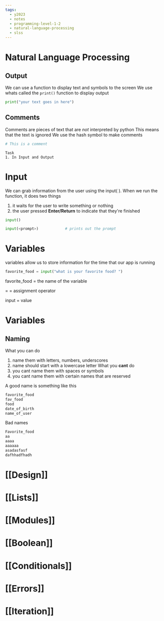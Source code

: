 ```yaml
---
tags:
  - y2023
  - notes
  - programming-level-1-2
  - natural-language-processing
  - slss
---
```

# Natural Language Processing

## Output 
We can use a function to display text and symbols to the screen
We use whats called the `print()` function to display output 

```python
print("your text goes in here")
```


## Comments
Comments are pieces of text that are *not* interpreted by python
This means that the text is ignored 
We use the hash symbol to make comments
```python
# This is a comment
```

	Task
	1. In Input and Output



# Input
We can grab information from the user using the input( ).
When we run the function, it does two things
1. it waits for the user to write something or nothing
2. the user pressed **Enter/Return** to indicate that they're finished

```Python
input()

input(<prompt>)            # prints out the prompt
```

# Variables
variables allow us to store information for the time that our app is running

```python
favorite_food = input("what is your favorite food? ")
```


favorite_food = the name of the variable

= = assignment operator

input = value

# Variables

## Naming
What you can do
1. name them with letters, numbers, underscores
2. name should start with a lowercase letter
What you **cant** do
1. you cant name them with spaces or symbols
2. you cant name them with certain names that are reserved

A good name is something like this

```python
favorite_food
fav_food
food
date_of_birth
name_of_user

```

Bad names 
```python
Favorite_food
aa
aaaa
aaaaaa
asadasfasf
dafhhadfhadh
```


# [[Design]]
# [[Lists]]

# [[Modules]]

# [[Boolean]]

# [[Conditionals]]

# [[Errors]]

# [[Iteration]]


